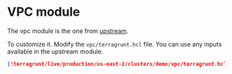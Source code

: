 # VPC module

The vpc module is the one from [upstream](https://github.com/terraform-aws-modules/terraform-aws-vpc).

To customize it. Modify the `vpc/terragrunt.hcl` file. You can use any inputs
available in the upstream module.

```json
{!terragrunt/live/production/us-east-2/clusters/demo/vpc/terragrunt.hcl!}
```
